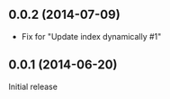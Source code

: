 ## 0.0.2 (2014-07-09)
- Fix for "Update index dynamically #1"

## 0.0.1 (2014-06-20)

Initial release